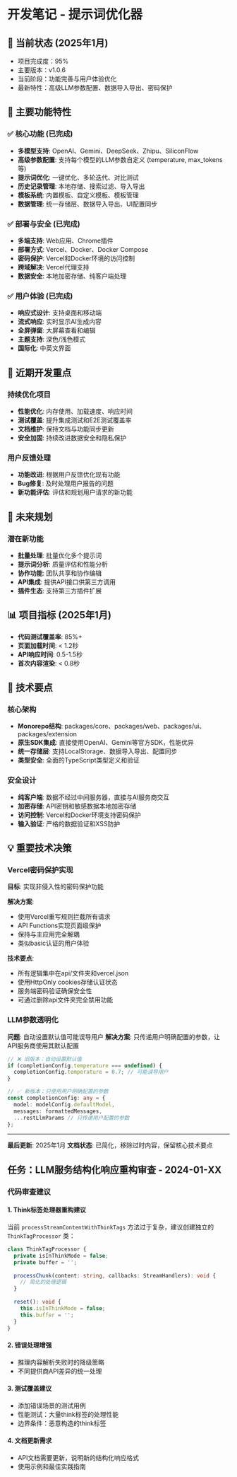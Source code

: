 # 开发笔记 - 提示词优化器

## 🎯 当前状态 (2025年1月)
- 项目完成度：95%
- 主要版本：v1.0.6
- 当前阶段：功能完善与用户体验优化
- 最新特性：高级LLM参数配置、数据导入导出、密码保护

## 🚀 主要功能特性

### ✅ 核心功能 (已完成)
- **多模型支持**: OpenAI、Gemini、DeepSeek、Zhipu、SiliconFlow
- **高级参数配置**: 支持每个模型的LLM参数自定义 (temperature, max_tokens等)
- **提示词优化**: 一键优化、多轮迭代、对比测试
- **历史记录管理**: 本地存储、搜索过滤、导入导出
- **模板系统**: 内置模板、自定义模板、模板管理
- **数据管理**: 统一存储层、数据导入导出、UI配置同步

### ✅ 部署与安全 (已完成)
- **多端支持**: Web应用、Chrome插件
- **部署方式**: Vercel、Docker、Docker Compose
- **密码保护**: Vercel和Docker环境的访问控制
- **跨域解决**: Vercel代理支持
- **数据安全**: 本地加密存储、纯客户端处理

### ✅ 用户体验 (已完成)
- **响应式设计**: 支持桌面和移动端
- **流式响应**: 实时显示AI生成内容
- **全屏弹窗**: 大屏幕查看和编辑
- **主题支持**: 深色/浅色模式
- **国际化**: 中英文界面

## 🔄 近期开发重点

### 持续优化项目
- **性能优化**: 内存使用、加载速度、响应时间
- **测试覆盖**: 提升集成测试和E2E测试覆盖率
- **文档维护**: 保持文档与功能同步更新
- **安全加固**: 持续改进数据安全和隐私保护

### 用户反馈处理
- **功能改进**: 根据用户反馈优化现有功能
- **Bug修复**: 及时处理用户报告的问题
- **新功能评估**: 评估和规划用户请求的新功能

## 📅 未来规划

### 潜在新功能
- **批量处理**: 批量优化多个提示词
- **提示词分析**: 质量评估和性能分析
- **协作功能**: 团队共享和协作编辑
- **API集成**: 提供API接口供第三方调用
- **插件生态**: 支持第三方插件扩展

## 📊 项目指标 (2025年1月)
- **代码测试覆盖率**: 85%+
- **页面加载时间**: < 1.2秒
- **API响应时间**: 0.5-1.5秒
- **首次内容渲染**: < 0.8秒

## 🔧 技术要点

### 核心架构
- **Monorepo结构**: packages/core、packages/web、packages/ui、packages/extension
- **原生SDK集成**: 直接使用OpenAI、Gemini等官方SDK，性能优异
- **统一存储层**: 支持LocalStorage、数据导入导出、配置同步
- **类型安全**: 全面的TypeScript类型定义和验证

### 安全设计
- **纯客户端**: 数据不经过中间服务器，直接与AI服务商交互
- **加密存储**: API密钥和敏感数据本地加密存储
- **访问控制**: Vercel和Docker环境支持密码保护
- **输入验证**: 严格的数据验证和XSS防护

## 💡 重要技术决策

### Vercel密码保护实现
**目标**: 实现非侵入性的密码保护功能

**解决方案**:
- 使用Vercel重写规则拦截所有请求
- API Functions实现页面级保护
- 保持与主应用完全解耦
- 类似basic认证的用户体验

**技术要点**:
- 所有逻辑集中在api/文件夹和vercel.json
- 使用HttpOnly cookies存储认证状态
- 服务端密码验证确保安全性
- 可通过删除api文件夹完全禁用功能

### LLM参数透明化
**问题**: 自动设置默认值可能误导用户
**解决方案**: 只传递用户明确配置的参数，让API服务商使用其默认配置

```typescript
// ❌ 旧版本：自动设置默认值
if (completionConfig.temperature === undefined) {
  completionConfig.temperature = 0.7; // 可能误导用户
}

// ✅ 新版本：只使用用户明确配置的参数
const completionConfig: any = {
  model: modelConfig.defaultModel,
  messages: formattedMessages,
  ...restLlmParams // 只传递用户配置的参数
};
```

---

**最后更新**: 2025年1月
**文档状态**: 已简化，移除过时内容，保留核心技术要点

## 任务：LLM服务结构化响应重构审查 - 2024-01-XX

### 代码审查建议

#### 1. Think标签处理器重构建议
当前 `processStreamContentWithThinkTags` 方法过于复杂，建议创建独立的 `ThinkTagProcessor` 类：

```typescript
class ThinkTagProcessor {
  private isInThinkMode = false;
  private buffer = '';
  
  processChunk(content: string, callbacks: StreamHandlers): void {
    // 简化的处理逻辑
  }
  
  reset(): void {
    this.isInThinkMode = false;
    this.buffer = '';
  }
}
```

#### 2. 错误处理增强
- 推理内容解析失败时的降级策略
- 不同提供商API差异的统一处理

#### 3. 测试覆盖建议
- 添加错误场景的测试用例
- 性能测试：大量think标签的处理性能
- 边界条件：恶意构造的think标签

#### 4. 文档更新需求
- API文档需要更新，说明新的结构化响应格式
- 使用示例和最佳实践指南